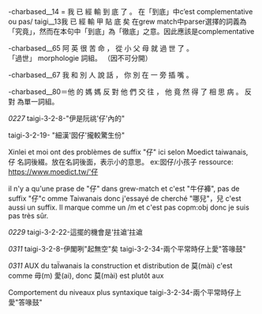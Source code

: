 
-charbased__14 = 我 已 經 輸 到 底 了 。
在「到底」中c’est complementative ou pas/ 
taigi__13我 已 經 輸 甲 貼 底 矣
在grew match中parser選擇的詞義為「究竟」，然而在本句中「到底」為「徹底」之意。因此應該是complementative

-charbased__65 阿 英 很 苦 命 ， 從 小 父 母 就 過 世 了 。  
「過世」 morphologie 詞組。 （因不可分開）

-charbased__67 我 和 別 人 說 話 ， 你 別 在 一 旁 插 嘴 。 

-charbased__80＝他 的 媽 媽 反 對 他 們 交 往 ， 他 竟 然 得 了 相 思 病 。
 反對 為單一詞組。

*0227* 
taigi-3-2-8-"伊是阮祧'仔'內的" 

taigi-3-2-19- "細漢'囡仔'攏較驚生份"

Xinlei et moi ont des problèmes de suffix "仔" ici
selon Moedict taiwanais, 
仔
名詞後綴。放在名詞後面，表示小的意思。
ex:囡仔/小孩子
ressource: https://www.moedict.tw/'仔

il n'y a qu'une prase de "仔" dans grew-match et c'est "牛仔褲", pas de suffix "仔"c omme Taiwanais donc j'essayé de cherché "哪兒"，兒 c'est aussi un suffix. Il marque comme un /m et c'est pas copm:obj  donc je suis pas très sûr. 


*0229*
taigi-3-2-22-這擺的機會是‘拄䢢’拄䢢


*0311*
taigi-3-2-8-伊閣咧"起無空"矣
taigi-3-2-34-兩个平常時仔上愛"答喙鼓"


*0311*
AUX du taÏwanais
la construction et distribution de 莫(mài) c'est comme 毋(m) 愛(ai), donc 莫(mài) est plutôt aux

Comportement du niveaux plus syntaxique
taigi-3-2-34-兩个平常時仔上愛"答喙鼓"


